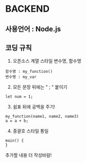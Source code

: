 # BACKEND

## 사용언어 : Node.js

## 코딩 규칙
1. 오픈소스 계열 스타일 변수명, 함수명
```
함수명 : my_function()
변수명 : my_var
```

2. 모든 문장 뒤에는 " ; " 붙이기
```
let num = 1;
```
3. 쉼표 뒤에 공백을 주기!
```
my_function(name1, name2, name3)
a = a + b;
```    
4. 중괄호 스타일 통일
```
main() {
}
```

추가할 내용 더 작성바람!